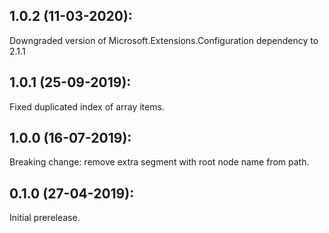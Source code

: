 ## 1.0.2 (11-03-2020):

Downgraded version of Microsoft.Extensions.Configuration dependency to 2.1.1

## 1.0.1 (25-09-2019):

Fixed duplicated index of array items.

## 1.0.0 (16-07-2019):

Breaking change: remove extra segment with root node name from path.

## 0.1.0 (27-04-2019): 

Initial prerelease.